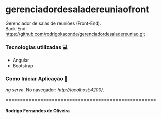# gerenciadordesaladereuniaofront

Gerenciador de salas de reuniões (Front-End).<br>
Back-End: https://github.com/rodrigokaconde/gerenciadordesaladereuniao.git <br>

### Tecnologias utilizadas :computer:
- Angular
- Bootstrap

### Como Iniciar Aplicação :rocket:

*ng serve*. No navegador: *http://localhost:4200/*.


====================================================
#### Rodrigo Fernandes de Oliveira
